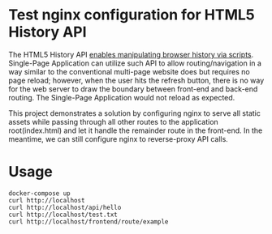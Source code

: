 # Test nginx configuration for HTML5 History API

The HTML5 History API [enables manipulating browser history via scripts](http://diveintohtml5.info/history.html). 
Single-Page Application can utilize such API to allow routing/navigation in a way similar to the conventional multi-page 
website does but requires no page reload; however, when the user hits the refresh button, there is no way for 
the web server to draw the boundary between front-end and back-end routing. The Single-Page Application would not 
reload as expected.

This project demonstrates a solution by configuring nginx to serve all static assets while passing through all other 
routes to the application root(index.html) and let it handle the remainder route in the front-end. In the meantime, 
we can still configure nginx to reverse-proxy API calls.


# Usage

```
docker-compose up
curl http://localhost
curl http://localhost/api/hello
curl http://localhost/test.txt
curl http://localhost/frontend/route/example
```
